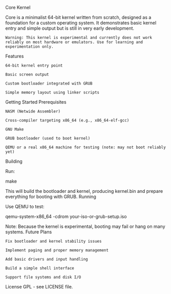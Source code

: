 Core Kernel

Core is a minimalist 64-bit kernel written from scratch, designed as a foundation for a custom operating system. It demonstrates basic kernel entry and simple output but is still in very early development.

    Warning: This kernel is experimental and currently does not work reliably on most hardware or emulators. Use for learning and experimentation only.

Features

    64-bit kernel entry point

    Basic screen output

    Custom bootloader integrated with GRUB

    Simple memory layout using linker scripts


Getting Started
Prerequisites

    NASM (Netwide Assembler)

    Cross-compiler targeting x86_64 (e.g., x86_64-elf-gcc)

    GNU Make

    GRUB bootloader (used to boot kernel)

    QEMU or a real x86_64 machine for testing (note: may not boot reliably yet)

Building

Run:

make

This will build the bootloader and kernel, producing kernel.bin and prepare everything for booting with GRUB.
Running

Use QEMU to test:

qemu-system-x86_64 -cdrom your-iso-or-grub-setup.iso

Note: Because the kernel is experimental, booting may fail or hang on many systems.
Future Plans

    Fix bootloader and kernel stability issues

    Implement paging and proper memory management

    Add basic drivers and input handling

    Build a simple shell interface

    Support file systems and disk I/O

License
GPL - see LICENSE file.
